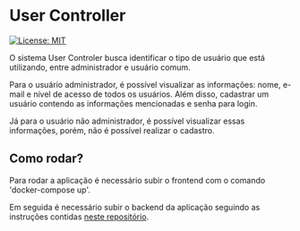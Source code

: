# User Controller

[![License: MIT](https://img.shields.io/badge/License-MIT-blue.svg)](https://opensource.org/licenses/gpl-3.0.html)

O sistema User Controler busca identificar o tipo de usuário que está utilizando, entre administrador e usuário comum.

Para o usuário administrador, é possível visualizar as informações: nome, e-mail e nível de acesso de todos os usuários. Além disso, cadastrar um usuário contendo as informações mencionadas e senha para login.

Já para o usuário não administrador, é possível visualizar essas informações, porém, não é possível realizar o cadastro.

## Como rodar?

Para rodar a aplicação é necessário subir o frontend com o comando 'docker-compose up'.

Em seguida é necessário subir o backend da aplicação seguindo as instruções contidas [neste repositório](https://github.com/GabrielSSAraujo/User-Management-APP-Backend).
